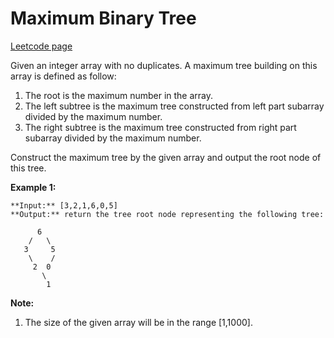 # Maximum Binary Tree
[Leetcode page](https://leetcode.com/problems/maximum-binary-tree/description)

Given an integer array with no duplicates. A maximum tree building on this
array is defined as follow:

  1. The root is the maximum number in the array. 
  2. The left subtree is the maximum tree constructed from left part subarray divided by the maximum number.
  3. The right subtree is the maximum tree constructed from right part subarray divided by the maximum number.

Construct the maximum tree by the given array and output the root node of this
tree.

**Example 1:**  

    
    
    **Input:** [3,2,1,6,0,5]
    **Output:** return the tree root node representing the following tree:
    
          6
        /   \
       3     5
        \    / 
         2  0   
           \
            1
    

**Note:**  

  1. The size of the given array will be in the range [1,1000].

